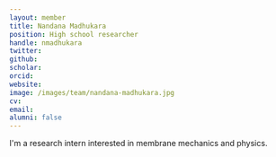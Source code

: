 ```yaml
---
layout: member
title: Nandana Madhukara
position: High school researcher
handle: nmadhukara
twitter: 
github: 
scholar: 
orcid: 
website:
image: /images/team/nandana-madhukara.jpg
cv: 
email: 
alumni: false
---
```


I'm a research intern interested in membrane mechanics and physics.
